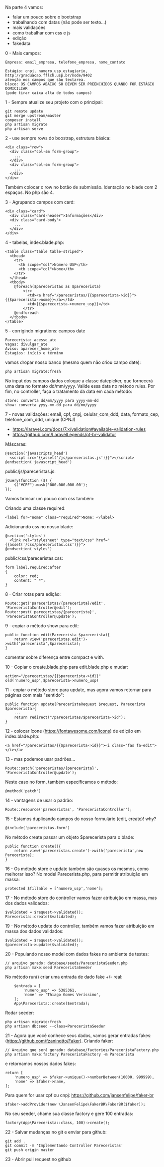 Na parte 4 vamos:

 - falar um pouco sobre o bootstrap
 - trabalhando com datas (não pode ser texto...)
 - mais validações 
 - como trabalhar com css e js
 - edição
 - fakedata 

0 - Mais campos:

    Empresa: email_empresa, telefone_empresa, nome_contato

    Estágio: cnpj, numero_usp_estagiario, 
    http://graduacao.fflch.usp.br/node/9402
    atenção nos campos que são textarea.
    bloco: OS CAMPOS ABAIXO SÓ DEVEM SER PREENCHIDOS QUANDO FOR ESTÁGIO DOMICILIAR
    (pode tirar caixa alta de todos campos)


1 - Sempre atualize seu projeto com o principal:

    git remote update
    git merge upstream/master
    composer install
    php artisan migrate
    php artisan serve

2 - use sempre rows do boostrap, estrutura básica:

    <div class="row">
      <div class="col-sm form-group">
        ...
      </div>
      <div class="col-sm form-group">
        ...
      </div>
    </div>

Também colocar o row no botão de submissão.
Identação no blade com 2 espaços. No php são 4.

3 - Agrupando campos com card:

    <div class="card">
      <div class="card-header">Informações</div>
      <div class="card-body">
        ...
      </div>
    </div>

4 - tabelas, index.blade.php:

    <table class="table table-striped">
      <thead>
        <tr>
          <th scope="col">Número USP</th>
          <th scope="col">Nome</th>
        </tr>
      </thead>
      <tbody>
        @foreach($pareceristas as $parecerista)
            <tr>
              <td><a href="/pareceristas/{{$parecerista->id}}">{{$parecerista->nome}}</a></td>
              <td>{{$parecerista->numero_usp}}</td>
            </tr>
        @endforeach
      </tbody>
    </table>

5 - corrigindo migrations: campos date

    Parecerista: acesso_ate
    Vagas: divulgar_ate
    Aviso: aparecer_home_ate
    Estagios: início e término

vamos dropar nosso banco (mesmo quem não criou campo date):

    php artisan migrate:fresh

 No input dos campos dados coloque a classe datepicker, que fornecerá
uma data no formato dd/mm/yyyy. 
 Valide essa data no método rules.
 Por fim, no controller, faça o tratamento da data em cada método:

    store: converta dd/mm/yyyy para yyyy-mm-dd
    show: converta yyyy-mm-dd para dd/mm/yyyy

7 - novas validações: email, cpf, cnpj, celular_com_ddd, data, formato_cep, telefone_com_ddd, unique (CPNJ)

 - https://laravel.com/docs/7.x/validation#available-validation-rules
 - https://github.com/LaravelLegends/pt-br-validator

Máscaras:

    @section('javascripts_head')
      <script src="{{asset('/js/pareceristas.js')}}"></script>
    @endsection('javascript_head')

public/js/pareceristas.js:

    jQuery(function ($) {
        $("#CPF").mask('000.000.000-00');
    });

Vamos brincar um pouco com css também:

Criando uma classe required:

    <label for="nome" class="required">Nome: </label>

Adicionando css no nosso blade:

    @section('styles')
      <link rel="stylesheet" type="text/css" href="{{asset('/css/pareceristas.css')}}">
    @endsection('styles')

public/css/pareceristas.css:

    form label.required:after
    {
        color: red;
        content: " *";
    }

8 - Criar rotas para edição:

    Route::get('pareceristas/{parecerista}/edit', 'PareceristaController@edit');
    Route::post('pareceristas/{parecerista}', 'PareceristaController@update');

9 - copiar o método show para edit:

    public function edit(Parecerista $parecerista){
        return view('pareceristas.edit')->with('parecerista',$parecerista);
    }

comentar sobre diferença entre compact e with.

10 - Copiar o create.blade.php para edit.blade.php e mudar:

    action="/pareceristas/{{$parecerista->id}}"
    old('numero_usp',$parecerista->numero_usp)

11 - copiar o método store para update, mas agora vamos retornar
para páginas com mais "sentido":

    public function update(PareceristaRequest $request, Parecerista $parecerista){
        ...
        return redirect("/pareceristas/$parecerista->id");
    }

12 - colocar ícone (https://fontawesome.com/icons) de edição em index.blade.php:

    <a href="/pareceristas/{{$parecerista->id}}"><i class="fas fa-edit"></i></a>

13 - mas podemos usar padrões...

    Route::patch('pareceristas/{parecerista}', 'PareceristaController@update');

Neste caso no form, também específicamos o método:

    @method('patch')

14 - vantagens de usar o padrão:

    Route::resource('pareceristas', 'PareceristaController');

15 - Estamos duplicando campos do nosso formulário (edit, create)! why?

    @include('pareceristas.form')

No método create passar um objeto $parecerista para o blade:

    public function create(){
        return view('pareceristas.create')->with('parecerista',new Parecerista);
    }

16 - Os método store e update também são quases os mesmos, como melhorar isso?
No model Parecerista.php, para permitir atribuição em massa:

    protected $fillable = ['numero_usp','nome'];

17 - No método store do controller vamos fazer atribuição em massa,
mas dos dados validados:

    $validated = $request->validated();
    Parecerista::create($validated);

19 - No método update do controller, também vamos fazer 
atribuição em massa dos dados validados:

    $validated = $request->validated();
    $parecerista->update($validated);

20 - Populando nosso model com dados fakes no ambiente de testes:

    // arquivo gerado: database/seeds/PareceristaSeeder.php
    php artisan make:seed PareceristaSeeder

No método run() criar uma entrada de dado fake +/- real:

        $entrada = [
            'numero_usp' => 5385361,
            'nome' => 'Thiago Gomes Veríssimo',
        ];
        App\Parecerista::create($entrada);

Rodar seeder:

    php artisan migrate:fresh
    php artisan db:seed --class=PareceristaSeeder

21 - Agora que você conhece seus dados, vamos gerar entradas fakes:
(https://github.com/fzaninotto/Faker).
Criando faker:

    // Arquivo que será gerado: database/factories/PareceristaFactory.php
    php artisan make:factory PareceristaFactory -m Parecerista

e retornamos nossos dados fakes:
    
    return [
        'numero_usp' => $faker->unique()->numberBetween(10000, 999999),
        'nome' => $faker->name,
    ];

Para quem for usar cpf ou cnpj: https://github.com/jansenfelipe/faker-br

    $faker->addProvider(new \JansenFelipe\FakerBR\FakerBR($faker));

No seu seeder, chame sua classe factory e gere 100 entradas:

    factory(App\Parecerista::class, 100)->create();

22 - Salvar mudanças no git e enviar para github:

    git add .
    git commit -m 'Implementando Controller Pareceristas'
    git push origin master

23 - Abrir pull request no github
